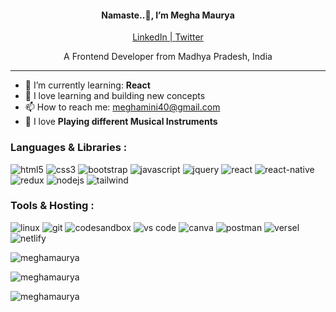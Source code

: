 <!-- <img align="center" src="https://user-images.githubusercontent.com/104269540/189446739-3eef48e6-a3f7-4235-b03e-8f8384c6ce09.gif" alt="banner" width="1000" height="300"/> -->
<h4 align="center">Namaste..🙏, I’m Megha Maurya</h4>
<p align="center" margin-bottom="2px">
<a href="https://www.linkedin.com/in/megha-maurya/" target="blank">LinkedIn | </a>
<a href="https://twitter.com/meghamaurya58" target="blank">Twitter</a>
<p align="center" margin-top="70px">A Frontend Developer from Madhya Pradesh, India</p>
</p>
<hr>
<!-- <h2>💫 About me</h2> -->


- 🌱 I’m currently learning: **React**
- 📖 I love learning and building new concepts
- 📫 How to reach me: meghamini40@gmail.com
- 🙂 I love **Playing different Musical Instruments**
<!-- <h3 align="left">Reach out to me :</h3>
<p align="left">
<a href="https://linkedin.com/in/megha-maurya-21369324b" target="blank"><img align="center" src="https://raw.githubusercontent.com/rahuldkjain/github-profile-readme-generator/master/src/images/icons/Social/linked-in-alt.svg" alt="megha maurya" height="25" width="30" /></a>
<a href="https://twitter.com/meghamaurya58" target="blank"><img align="center" src="https://raw.githubusercontent.com/rahuldkjain/github-profile-readme-generator/master/src/images/icons/Social/twitter.svg" alt="meghamaurya58" height="25" width="30" /></a>
</p> -->

<h3 align="left">Languages & Libraries :</h3>

<p align="left"> 

<img src="https://img.shields.io/badge/html5-%23E34F26.svg?style=for-the-badge&logo=html5&logoColor=white" alt="html5"/>
<img src="https://img.shields.io/badge/css3-%231572B6.svg?style=for-the-badge&logo=css3&logoColor=white" alt="css3"/>
<img src="https://img.shields.io/badge/Bootstrap-563D7C?style=for-the-badge&logo=bootstrap&logoColor=white" alt="bootstrap" />
<img src="https://img.shields.io/badge/javascript-%23323330.svg?style=for-the-badge&logo=javascript&logoColor=%23F7DF1E" alt="javascript"/>
<img src="https://img.shields.io/badge/jquery-%230769AD.svg?style=for-the-badge&logo=jquery&logoColor=white" alt="jquery"/>
<img src="https://img.shields.io/badge/react-%2320232a.svg?style=for-the-badge&logo=react&logoColor=%2361DAFB" alt="react"/> 
<img src="https://img.shields.io/badge/React_Native-20232A?style=for-the-badge&logo=react&logoColor=61DAFB" alt="react-native"/>
<img src="https://img.shields.io/badge/redux-%23593d88.svg?style=for-the-badge&logo=redux&logoColor=white" alt="redux" />
<img src="https://img.shields.io/badge/Node.js-43853D?style=for-the-badge&logo=node.js&logoColor=white" alt="nodejs" />
<img src="https://img.shields.io/badge/Tailwind_CSS-38B2AC?style=for-the-badge&logo=tailwind-css&logoColor=white" alt="tailwind" />
</p>

<h3 align="left">Tools & Hosting :</h3>
<p align="left"> 
<img src="https://img.shields.io/badge/Linux-FCC624?style=for-the-badge&logo=linux&logoColor=black" alt="linux" />
<img src="https://img.shields.io/badge/git-%23F05033.svg?style=for-the-badge&logo=git&logoColor=whit" alt="git" />
<img src="https://img.shields.io/badge/Codesandbox-000000?style=for-the-badge&logo=CodeSandbox&logoColor=white" alt="codesandbox" />
<img src="https://img.shields.io/badge/Visual%20Studio%20Code-0078d7.svg?style=for-the-badge&logo=visual-studio-code&logoColor=white" alt="vs code"/>
<img src="https://img.shields.io/badge/Canva-%2300C4CC.svg?style=for-the-badge&logo=Canva&logoColor=white" alt="canva"/> 
<img src="https://img.shields.io/badge/Postman-FF6C37?style=for-the-badge&logo=postman&logoColor=white" alt="postman"/> 

<img src="https://img.shields.io/badge/Vercel-000000?style=for-the-badge&logo=vercel&logoColor=white" alt="versel"/> 
<img src="https://img.shields.io/badge/netlify-%23000000.svg?style=for-the-badge&logo=netlify&logoColor=#00C7B7" alt="netlify"/>  

</p>
<p><img align="center" src="https://github-readme-stats.vercel.app/api/top-langs?username=meghamaurya&show_icons=true&locale=en&layout=compact" alt="meghamaurya" /></p>

<p><img align="center" src="https://github-readme-stats.vercel.app/api?username=meghamaurya&show_icons=true&locale=en" alt="meghamaurya" /></p>

<p><img align="cneter" src="https://github-readme-streak-stats.herokuapp.com/?user=meghamaurya&" alt="meghamaurya" /></p>

